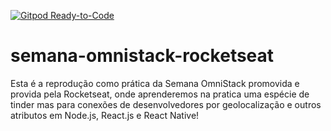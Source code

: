 [![Gitpod Ready-to-Code](https://img.shields.io/badge/Gitpod-Ready--to--Code-blue?logo=gitpod)](https://gitpod.io/#https://github.com/LondonComputadores/semana-omnistack-rocketseat) 

# semana-omnistack-rocketseat
Esta é a reprodução como prática da Semana OmniStack promovida e provida pela Rocketseat, onde aprenderemos na pratica uma espécie de tinder mas para conexões de desenvolvedores por geolocalização e outros atributos em Node.js, React.js e React Native!
